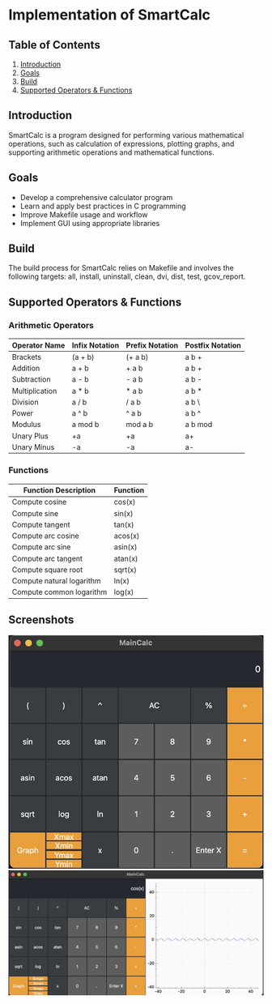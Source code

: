 # Implementation of SmartCalc

## Table of Contents
1. [Introduction](#introduction)
2. [Goals](#goals)
3. [Build](#build)
4. [Supported Operators & Functions](#supported-operators-&-functions)

## Introduction
SmartCalc is a program designed for performing various mathematical operations, such as calculation of expressions, plotting graphs, and supporting arithmetic operations and mathematical functions.

## Goals
- Develop a comprehensive calculator program
- Learn and apply best practices in C programming
- Improve Makefile usage and workflow
- Implement GUI using appropriate libraries

## Build
The build process for SmartCalc relies on Makefile and involves the following targets: all, install, uninstall, clean, dvi, dist, test, gcov_report.

## Supported Operators & Functions

### Arithmetic Operators
| Operator Name  | Infix Notation | Prefix Notation | Postfix Notation |
|----------------|----------------|-----------------|------------------|
| Brackets       | (a + b)        | (+ a b)         | a b +            |
| Addition       | a + b          | + a b           | a b +            |
| Subtraction    | a - b          | - a b           | a b -            |
| Multiplication | a * b          | * a b           | a b *            |
| Division       | a / b          | / a b           | a b \            |
| Power          | a ^ b          | ^ a b           | a b ^            |
| Modulus        | a mod b        | mod a b         | a b mod          |
| Unary Plus     | +a             | +a              | a+               |
| Unary Minus    | -a             | -a              | a-               |

### Functions
| Function Description | Function |
|----------------------|----------|
| Compute cosine       | cos(x)   |
| Compute sine         | sin(x)   |
| Compute tangent      | tan(x)   |
| Compute arc cosine   | acos(x)  |
| Compute arc sine     | asin(x)  |
| Compute arc tangent  | atan(x)  |
| Compute square root  | sqrt(x)  |
| Compute natural logarithm | ln(x) |
| Compute common logarithm | log(x) |

## Screenshots

![SmartCalc_starting](img/SmartCalc1.jpg)
![SmartCalc_graph](img/SmartCalc2.jpg)
